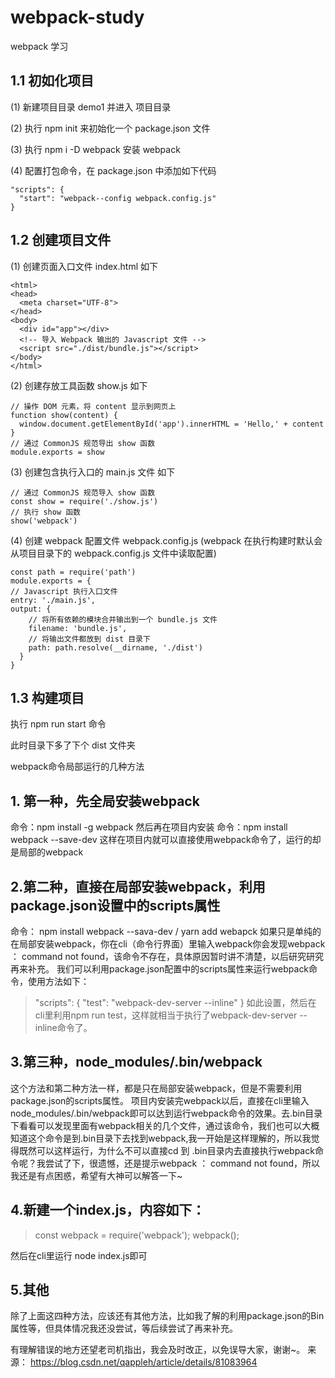 # webpack-study
webpack 学习
## 1.1 初如化项目
  (1) 新建项目目录 demo1 并进入 项目目录

  (2) 执行 npm init 来初始化一个 package.json 文件

  (3) 执行 npm i -D webpack 安装 webpack

  (4) 配置打包命令，在 package.json 中添加如下代码 

    "scripts": {
      "start": "webpack--config webpack.config.js" 
    }

## 1.2 创建项目文件
  (1) 创建页面入口文件 index.html 如下

    <html>
    <head>
      <meta charset="UTF-8">
    </head>
    <body>
      <div id="app"></div>
      <!-- 导入 Webpack 输出的 Javascript 文件 -->
      <script src="./dist/bundle.js"></script>
    </body>
    </html>

  (2) 创建存放工具函数 show.js 如下

    // 操作 DOM 元素，将 content 显示到网页上
    function show(content) {
      window.document.getElementById('app').innerHTML = 'Hello,' + content
    }
    // 通过 CommonJS 规范导出 show 函数
    module.exports = show

  (3) 创建包含执行入口的 main.js 文件 如下

    // 通过 CommonJS 规范导入 show 函数
    const show = require('./show.js')
    // 执行 show 函数
    show('webpack')

  (4) 创建 webpack 配置文件 webpack.config.js (webpack 在执行构建时默认会从项目目录下的 webpack.config.js 文件中读取配置)
    
    const path = require('path')
    module.exports = {
    // Javascript 执行入口文件
    entry: './main.js',
    output: {
        // 将所有依赖的模块合并输出到一个 bundle.js 文件
        filename: 'bundle.js',
        // 将输出文件都放到 dist 目录下
        path: path.resolve(__dirname, './dist')
      }
    }

## 1.3 构建项目
   执行 npm run start 命令

   此时目录下多了下个 dist 文件夹


webpack命令局部运行的几种方法
 
## 1. 第一种，先全局安装webpack
命令：npm install -g webpack
然后再在项目内安装
命令：npm install webpack --save-dev
这样在项目内就可以直接使用webpack命令了，运行的却是局部的webpack
 
## 2.第二种，直接在局部安装webpack，利用package.json设置中的scripts属性
命令： npm install webpack --sava-dev / yarn add webapck
如果只是单纯的在局部安装webpack，你在cli（命令行界面）里输入webpack你会发现webpack ： command not found，该命令不存在，具体原因暂时讲不清楚，以后研究研究再来补充。
我们可以利用package.json配置中的scripts属性来运行webpack命令，使用方法如下：
>"scripts": {
>"test": "webpack-dev-server --inline"
>}
如此设置，然后在cli里利用npm run test，这样就相当于执行了webpack-dev-server --inline命令了。
 
## 3.第三种，node_modules/.bin/webpack
这个方法和第二种方法一样，都是只在局部安装webpack，但是不需要利用package.json的scripts属性。
项目内安装完webpack以后，直接在cli里输入node_modules/.bin/webpack即可以达到运行webpack命令的效果。去.bin目录下看看可以发现里面有webpack相关的几个文件，通过该命令，我们也可以大概知道这个命令是到.bin目录下去找到webpack,我一开始是这样理解的，所以我觉得既然可以这样运行，为什么不可以直接cd 到 .bin目录内去直接执行webpack命令呢？我尝试了下，很遗憾，还是提示webpack ： command not found，所以我还是有点困惑，希望有大神可以解答一下~
 
## 4.新建一个index.js，内容如下：
>const webpack = require('webpack');
>webpack();
 
然后在cli里运行 node index.js即可
 
## 5.其他
除了上面这四种方法，应该还有其他方法，比如我了解的利用package.json的Bin属性等，但具体情况我还没尝试，等后续尝试了再来补充。
 
有理解错误的地方还望老司机指出，我会及时改正，以免误导大家，谢谢~。
来源： https://blog.csdn.net/qappleh/article/details/81083964
